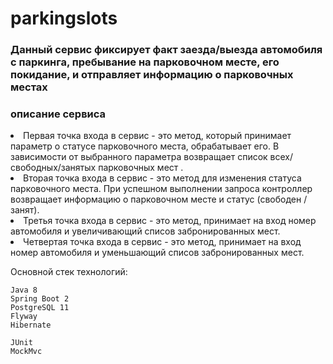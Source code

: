 # parkingslots
<h3>Данный сервис фиксирует факт заезда/выезда автомобиля с паркинга, пребывание на парковочном месте, его покидание, и отправляет информацию о парковочных местах </h3>

### описание сервиса
<li> Первая точка входа в сервис - это метод, который принимает параметр о статусе парковочного места, обрабатывает его. В зависимости от выбранного параметра возвращает список всех/свободных/занятых парковочных мест . </li>

<li> Вторая точка входа в сервис - это метод для изменения статуса парковочного места. При успешном выполнении запроса контроллер возвращает информацию о парковочном месте и статус (свободен / занят).</li>

<li> Третья точка входа в сервис - это метод, принимает на вход номер автомобиля и увеличивающий списов забронированных мест.</li>
  
<li> Четвертая точка входа в сервис - это метод, принимает на вход номер автомобиля и уменьшающий списов забронированных мест.</li>


Основной стек технологий:
    
    Java 8
    Spring Boot 2
    PostgreSQL 11
    Flyway
    Hibernate
    
    JUnit
    MockMvc
      
